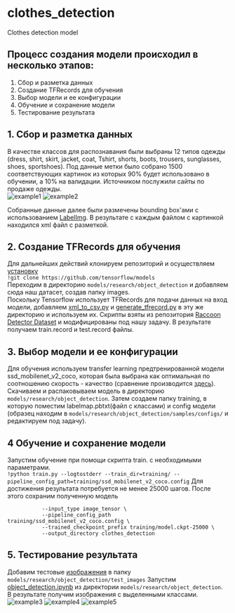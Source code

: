 # clothes_detection
Clothes detection model

## Процесс создания модели происходил в несколько этапов:
1. Сбор и разметка данных
2. Создание TFRecords для обучения
3. Выбор модели и ее конфигурации
4. Обучение и сохранение модели
5. Тестирование результата


## 1. Сбор и разметка данных

В качестве классов для распознавания были выбраны 12 типов одежды (dress, shirt, skirt, jacket, coat, Tshirt, shorts, boots, trousers, sunglasses, shoes, sportshoes). Под данные метки было собрано 1500 соответствующих картинок из которых 90% будет использовано в обучении, а 10% на валидации. Источником послужили сайты по продаже одежды.  
  ![example1](https://github.com/aplusk23/clothes_detection/blob/master/images/image1.jpg)
  ![example2](https://github.com/aplusk23/clothes_detection/blob/master/images/image4.jpg)

Собранные данные далее были размечены bounding box'ами с использованием [LabelImg](https://github.com/tzutalin/labelImg). В результате с каждым файлом с картинкой находился xml файл с разметкой.

## 2. Создание TFRecords для обучения

Для дальнейших действий клонируем репозиторий и осуществляем 
[установку](https://github.com/tensorflow/models/blob/master/research/object_detection/g3doc/installation.md)  
```!git clone https://github.com/tensorflow/models```   
Переходим в директорию ```models/research/object_detection``` и добавляем сюда наш датасет, создав папку images.  
Поскольку Tensorflow использует TFRecords для подачи данных на вход модели, добавляем  [xml_to_csv.py](https://github.com/aplusk23/clothes_detection/blob/master/xml_to_csv.py) и [generate_tfrecord.py](https://github.com/aplusk23/clothes_detection/blob/master/generate_tfrecord.py) в эту же директорию и используем их. Скрипты взяты из репозитория [Raccoon Detector Dataset](https://github.com/datitran/raccoon_dataset) и модифицированы под нашу задачу. В результате получаем train.record и test.record файлы.

## 3. Выбор модели и ее конфигурации

Для обучения используем transfer learning предтренированной модели ssd_mobilenet_v2_coco, которая была выбрана как оптимальная по соотношению скорость - качество (сравнение производится [здесь](https://github.com/tensorflow/models/blob/master/research/object_detection/g3doc/detection_model_zoo.md)).
Скачиваем и распаковываем модель в директорию ```models/research/object_detection```. Затем создаем папку training, в которую поместим labelmap.pbtxt(файл с классами) и config модели (образец находим  в ```models/research/object_detection/samples/configs/``` и редактируем под задачу).

## 4 Обучение и сохранение модели

Запустим обучение при помощи скрипта train. с необходимыми параметрами.  
```!python train.py --logtostderr --train_dir=training/ --pipeline_config_path=training/ssd_mobilenet_v2_coco.config```
Для достижения результата потребуется не менее 25000 шагов.
После этого сохраним полученную модель  
```!python export_inference_graph.py 
           --input_type image_tensor \
           --pipeline_config_path training/ssd_mobilenet_v2_coco.config \
           --trained_checkpoint_prefix training/model.ckpt-25000 \
           --output_directory clothes_detection  
```         
 
## 5. Тестирование результата           

Добавим тестовые [изображения](https://github.com/aplusk23/clothes_detection/tree/master/test_images) в папку ```models/research/object_detection/test_images```
Запустим [object_detection.ipynb](https://github.com/aplusk23/clothes_detection/blob/master/object_detection.ipynb) из директории ```models/research/object_detection```. В результате получим изображения с выделенными классами.  
![example3](https://github.com/aplusk23/clothes_detection/blob/master/example/image3.jpg)
![example4](https://github.com/aplusk23/clothes_detection/blob/master/example/image4.jpg)
![example5](https://github.com/aplusk23/clothes_detection/blob/master/example/image5.jpg)

